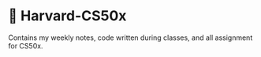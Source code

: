 # 📕 Harvard-CS50x
Contains my weekly notes, code written during classes,  and all assignment for CS50x.
